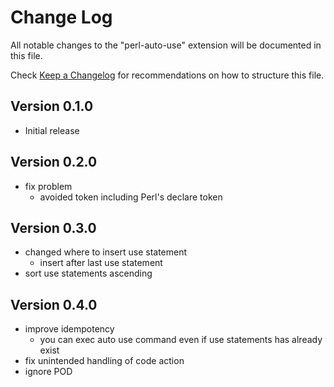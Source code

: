 # Change Log

All notable changes to the "perl-auto-use" extension will be documented in this file.

Check [Keep a Changelog](http://keepachangelog.com/) for recommendations on how to structure this file.

## Version 0.1.0
- Initial release

## Version 0.2.0
- fix problem
  - avoided token including Perl's declare token

## Version 0.3.0
- changed where to insert use statement
  - insert after last use statement
- sort use statements ascending

## Version 0.4.0
- improve idempotency
  - you can exec auto use command even if use statements has already exist
- fix unintended handling of code action
- ignore POD